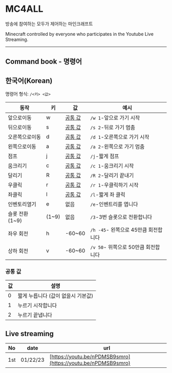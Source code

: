 # MC4ALL

방송에 참여하는 모두가 제어하는 마인크래프트

Minecraft controlled by everyone who participates in the Youtube Live Streaming.

---

## Command book - 명령어

## 한국어(Korean)

명령어 형식: `/<키> <값>`

|동작|키|값|예시|
|---|---|---|---|
|앞으로이동|w|[공통 값](#공통-값)|`/w 1`-앞으로 가기 시작|
|뒤으로이동|s|[공통 값](#공통-값)|`/s 2`-뒤로 가기 멈춤|
|오른쪽으로이동|d|[공통 값](#공통-값)|`/d 1`-오른쪽으로 가기 시작|
|왼쪽으로이동|a|[공통 값](#공통-값)|`/a 2`-왼쪽으로 가기 멈춤|
|점프|j|[공통 값](#공통-값)|`/j`-짧게 점프|
|움크리기|c|[공통 값](#공통-값)|`/c 1`-움크리기 시작|
|달리기|R|[공통 값](#공통-값)|`/R 2`-달리기 끝내기|
|우클릭|r|[공통 값](#공통-값)|`/r 1`-우클릭하기 시작|
|좌클릭|l|[공통 값](#공통-값)|`/l`-짧게 좌 클릭|
|인벤토리열기|e|없음|`/e`-인벤트리를 엽니다|
|슬롯 전환 (1~9)|(1~9)|없음|`/3`-3번 슬롯으로 전환합니다|
|좌우 회전|h|-60~60|`/h -45`- 왼쪽으로 45만큼 회전합니다
|상하 회전|v|-60~60|`/v 50`- 위쪽으로 50만큼 회전합니다

### 공통 값

|값|설명|
|---|---|
|0|짧게 누릅니다 (값이 없을시 기본값)|
|1|누르기 시작합니다|
|2|누르기 끝냅니다|

## Live streaming
|No|date|url|
|---|---|---|
|1st|01/22/23|[https://youtu.be/nPDMSB9smro](https://youtu.be/nPDMSB9smro)|
